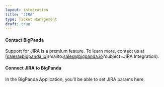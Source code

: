 ```yaml
---
layout: integration 
title: "JIRA"
type: Ticket Management
draft: true
---
```


#### Contact BigPanda
Support for JIRA is a premium feature. To learn more, contact us at [sales@bigpanda.io](mailto:sales@bigpanda.io?subject=JIRA Integration).

<!-- section-separator -->
#### Connect JIRA to BigPanda
<!-- app-only-start -->

<!-- include 'integrations/jira/jira' -->

<!-- app-only-end -->

<!-- docs-only-start -->

In the BigPanda Application, you'll be able to set JIRA params here.

<!-- docs-only-end -->
